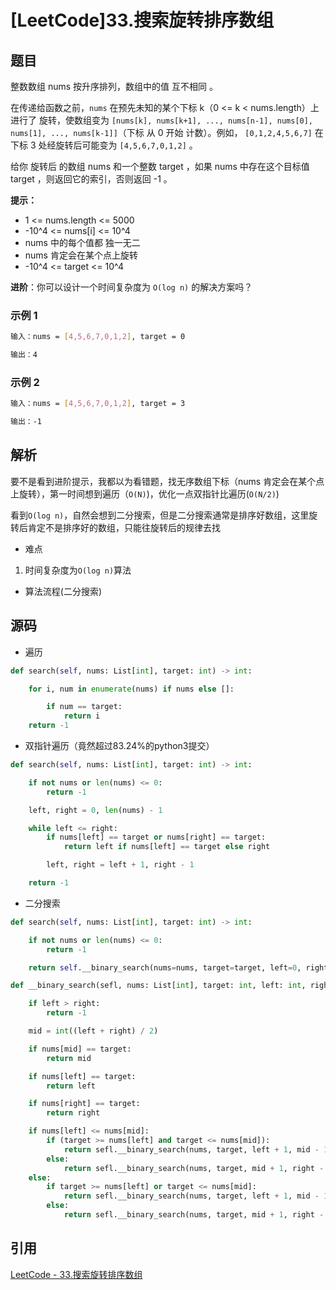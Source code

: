 # [LeetCode]33.搜索旋转排序数组

## 题目

整数数组 nums 按升序排列，数组中的值 互不相同 。

在传递给函数之前，`nums` 在预先未知的某个下标 k（0 <= k < nums.length）上进行了 旋转，使数组变为 `[nums[k], nums[k+1], ..., nums[n-1], nums[0], nums[1], ..., nums[k-1]]`（下标 从 0 开始 计数）。例如， `[0,1,2,4,5,6,7]` 在下标 3 处经旋转后可能变为 `[4,5,6,7,0,1,2]` 。

给你 旋转后 的数组 nums 和一个整数 target ，如果 nums 中存在这个目标值 target ，则返回它的索引，否则返回 -1 。

**提示：**

- 1 <= nums.length <= 5000
- -10^4 <= nums[i] <= 10^4
- nums 中的每个值都 独一无二
- nums 肯定会在某个点上旋转
- -10^4 <= target <= 10^4

**进阶**：你可以设计一个时间复杂度为 `O(log n)` 的解决方案吗？

### 示例 1

```bash
输入：nums = [4,5,6,7,0,1,2], target = 0

输出：4
```

### 示例 2

```bash
输入：nums = [4,5,6,7,0,1,2], target = 3

输出：-1
```

## 解析

要不是看到进阶提示，我都以为看错题，找无序数组下标（nums 肯定会在某个点上旋转），第一时间想到遍历（`O(N)`)，优化一点双指针比遍历(`O(N/2)`)

看到`O(log n)`，自然会想到二分搜索，但是二分搜索通常是排序好数组，这里旋转后肯定不是排序好的数组，只能往旋转后的规律去找

- 难点

1. 时间复杂度为`O(log n)`算法

- 算法流程(二分搜索)


## 源码

- 遍历
  
```py
def search(self, nums: List[int], target: int) -> int:

    for i, num in enumerate(nums) if nums else []:

        if num == target:
            return i
    return -1
```

- 双指针遍历（竟然超过83.24%的python3提交）

```py
def search(self, nums: List[int], target: int) -> int:

    if not nums or len(nums) <= 0:
        return -1

    left, right = 0, len(nums) - 1

    while left <= right:
        if nums[left] == target or nums[right] == target:
            return left if nums[left] == target else right

        left, right = left + 1, right - 1

    return -1
```

- 二分搜索

```py
def search(self, nums: List[int], target: int) -> int:

    if not nums or len(nums) <= 0:
        return -1

    return self.__binary_search(nums=nums, target=target, left=0, right=len(nums) - 1)

def __binary_search(sefl, nums: List[int], target: int, left: int, right: int) -> int:

    if left > right:
        return -1

    mid = int((left + right) / 2)

    if nums[mid] == target:
        return mid

    if nums[left] == target:
        return left

    if nums[right] == target:
        return right

    if nums[left] <= nums[mid]:
        if (target >= nums[left] and target <= nums[mid]):
            return sefl.__binary_search(nums, target, left + 1, mid - 1)
        else:
            return sefl.__binary_search(nums, target, mid + 1, right - 1)
    else:
        if target >= nums[left] or target <= nums[mid]:
            return sefl.__binary_search(nums, target, left + 1, mid - 1)
        else:
            return sefl.__binary_search(nums, target, mid + 1, right - 1)
```  

## 引用

[LeetCode - 33.搜索旋转排序数组](https://leetcode-cn.com/problems/search-in-rotated-sorted-array)
